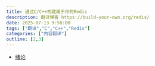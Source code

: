 ```yaml
---
title: 通过C/C++构建属于你的Redis
description: 翻译博客 https://build-your-own.org/redis/
date: 2025-07-13 9:58:00
tags: ["翻译","C","C++","Redis"]
categories: ["内容翻译"]
outline: [2,3]
---
```

<script setup="ts">
import HoverNote from '@/theme/components/HoverNote.vue'
</script>

- [绪论](绪论.md)
